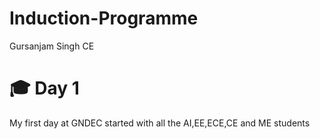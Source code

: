 # Induction-Programme
Gursanjam Singh CE 
# 🎓 Day 1 
My first day at GNDEC started with all the AI,EE,ECE,CE and ME students
